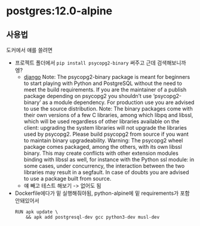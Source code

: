# postgres:12.0-alpine

## 사용법
도커에서 얘를 쓸려면 
- 프로젝트 폴더에서 `pip install psycopg2-binary` 써주고 근데 검색해보니까 엥?
    - [django](https://code.djangoproject.com/ticket/30483) Note: The psycopg2-binary package is meant for beginners to start playing with Python and PostgreSQL without the need to meet the build requirements.
If you are the maintainer of a publish package depending on psycopg2 you shouldn’t use ‘psycopg2-binary’ as a module dependency. For production use you are advised to use the source distribution.
Note: The binary packages come with their own versions of a few C libraries, among which libpq and libssl, which will be used regardless of other libraries available on the client: upgrading the system libraries will not upgrade the libraries used by psycopg2. Please build psycopg2 from source if you want to maintain binary upgradeability.
Warning: The psycopg2 wheel package comes packaged, among the others, with its own libssl binary. This may create conflicts with other extension modules binding with libssl as well, for instance with the Python ssl module: in some cases, under concurrency, the interaction between the two libraries may result in a segfault. In case of doubts you are advised to use a package built from source.
    - 얘 빼고 테스트 해보기 -> 없어도 됨
- Dockerfile에다가 밑 실행해줘야됨, python-alpine에 밑 requirements가 포함 안돼있어서
    ```
    RUN apk update \
        && apk add postgresql-dev gcc python3-dev musl-dev
    ```
